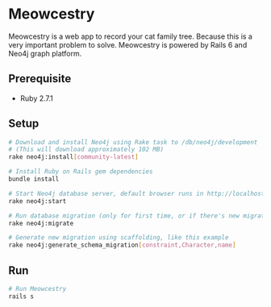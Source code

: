 # Meowcestry

Meowcestry is a web app to record your cat family tree. Because this is a very important problem to solve. Meowcestry is powered by Rails 6 and Neo4j graph platform.

## Prerequisite

- Ruby 2.7.1

## Setup

```bash
# Download and install Neo4j using Rake task to /db/neo4j/development
# (This will download approximately 102 MB)
rake neo4j:install[community-latest]

# Install Ruby on Rails gem dependencies
bundle install

# Start Neo4j database server, default browser runs in http://localhost:7474/
rake neo4j:start

# Run database migration (only for first time, or if there's new migration)
rake neo4j:migrate

# Generate new migration using scaffolding, like this example
rake neo4j:generate_schema_migration[constraint,Character,name]
```

## Run

```bash
# Run Meowcestry
rails s
```
